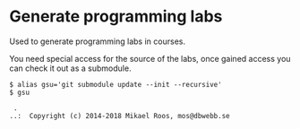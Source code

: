 Generate programming labs
===================

Used to generate programming labs in courses.

You need special access for the source of the labs, once gained access you can check it out as a submodule.

```
$ alias gsu='git submodule update --init --recursive'
$ gsu
```



```                                                            
 .                                                             
..:  Copyright (c) 2014-2018 Mikael Roos, mos@dbwebb.se   
```                                                            
